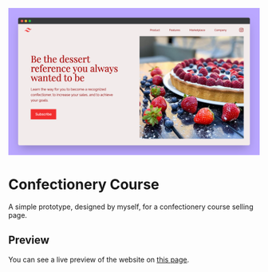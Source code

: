 ![Cover](./.github/cover.png)

# Confectionery Course

A simple prototype, designed by myself, for a confectionery course selling page. 

## Preview

You can see a live preview of the website on [this page](https://confectionery-course.vercel.app/).
